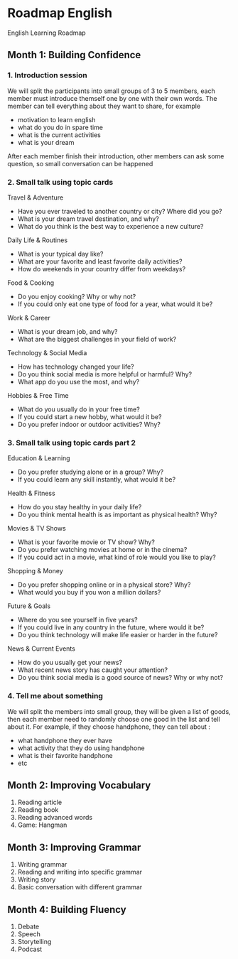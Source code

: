 # Roadmap English

English Learning Roadmap

## Month 1: Building Confidence

### 1. Introduction session

We will split the participants into small groups of 3 to 5 members, each member must introduce themself one by one with their own words. 
The member can tell everything about they want to share, for example 
- motivation to learn english
- what do you do in spare time
- what is the current activities
- what is your dream

After each member finish their introduction, other members can ask some question, so small conversation can be happened
  
### 2. Small talk using topic cards

Travel & Adventure
- Have you ever traveled to another country or city? Where did you go?
- What is your dream travel destination, and why?
- What do you think is the best way to experience a new culture?

Daily Life & Routines
- What is your typical day like?
- What are your favorite and least favorite daily activities?
- How do weekends in your country differ from weekdays?

Food & Cooking
- Do you enjoy cooking? Why or why not?
- If you could only eat one type of food for a year, what would it be?

Work & Career
- What is your dream job, and why?
- What are the biggest challenges in your field of work?

Technology & Social Media
- How has technology changed your life?
- Do you think social media is more helpful or harmful? Why?
- What app do you use the most, and why?

Hobbies & Free Time
- What do you usually do in your free time?
- If you could start a new hobby, what would it be?
- Do you prefer indoor or outdoor activities? Why?

### 3. Small talk using topic cards part 2

Education & Learning
- Do you prefer studying alone or in a group? Why?
- If you could learn any skill instantly, what would it be?

Health & Fitness
- How do you stay healthy in your daily life?
- Do you think mental health is as important as physical health? Why?

Movies & TV Shows
- What is your favorite movie or TV show? Why?
- Do you prefer watching movies at home or in the cinema?
- If you could act in a movie, what kind of role would you like to play?

Shopping & Money
- Do you prefer shopping online or in a physical store? Why?
- What would you buy if you won a million dollars?

Future & Goals
- Where do you see yourself in five years?
- If you could live in any country in the future, where would it be?
- Do you think technology will make life easier or harder in the future?

News & Current Events
- How do you usually get your news?
- What recent news story has caught your attention?
- Do you think social media is a good source of news? Why or why not?

### 4. Tell me about something

We will split the members into small group, they will be given a list of goods, then each member need to randomly choose one good in the list and tell about it.
For example, if they choose handphone, they can tell about : 
- what handphone they ever have
- what activity that they do using handphone
- what is their favorite handphone
- etc

## Month 2: Improving Vocabulary

1. Reading article
2. Reading book
3. Reading advanced words
4. Game: Hangman

## Month 3: Improving Grammar

1. Writing grammar
2. Reading and writing into specific grammar
3. Writing story
4. Basic conversation with different grammar

## Month 4: Building Fluency

1. Debate
2. Speech
3. Storytelling
4. Podcast
